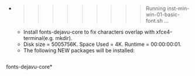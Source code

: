 * >>>>>>>>> Running inst-min-win-01-basic-font.sh ...
  * Install fonts-dejavu-core to fix characters overlap with xfce4-terminal(e.g. mkdir).
  * Disk size = 5005756K. Space Used = 4K. Runtime = 00:00:00:01.
  * The following NEW packages will be installed:
  ```bash
fonts-dejavu-core*
  ```
